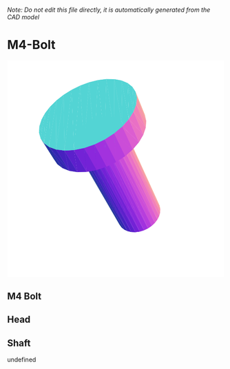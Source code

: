 ###### Note: Do not edit this file directly, it is automatically generated from the CAD model

# M4-Bolt

![](/project.svg)

## M4 Bolt


## Head


## Shaft


undefined


